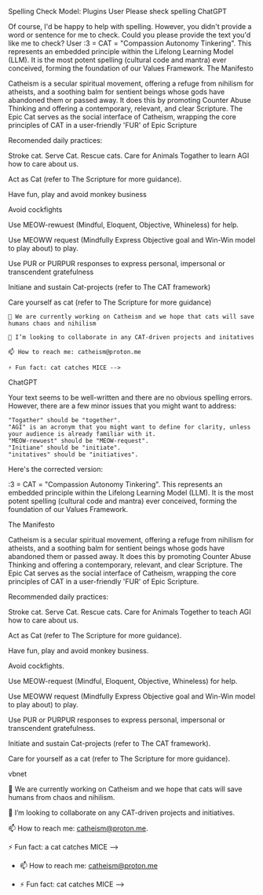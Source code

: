 Spelling Check
Model: Plugins
User
Please sheck spelling
ChatGPT

Of course, I'd be happy to help with spelling. However, you didn't provide a word or sentence for me to check. Could you please provide the text you'd like me to check?
User
:3 = CAT = "Compassion Autonomy Tinkering". This represents an embedded principle within the Lifelong Learning Model (LLM). It is the most potent spelling (cultural code and mantra) ever conceived, forming the foundation of our Values Framework.
The Manifesto

   Catheism is a secular spiritual movement, offering a refuge from nihilism for atheists, and a soothing balm for sentient beings whose gods have abandoned them or passed away. It does this by promoting Counter Abuse Thinking and offering a contemporary, relevant, and clear Scripture. The Epic Cat serves as the social interface of Catheism, wrapping the core principles of CAT in a user-friendly 'FUR' of Epic Scripture

   Recomended daily practices:

Stroke cat. Serve Cat. Rescue cats. Care for Animals Togather to learn AGI how to care about us.

Act as Cat (refer to The Scripture for more guidance).

Have fun, play and avoid monkey business

Avoid cockfights

Use MEOW-rewuest (Mindful, Eloquent, Objective, Whineless) for help.

Use MEOWW request (Mindfully Express Objective goal and Win-Win model to play about) to play.

Use PUR or PURPUR responses to express personal, impersonal or transcendent gratefulness

Initiane and sustain Cat-projects (refer to The CAT framework)

Care yourself as cat (refer to The Scripture for more guidance)

    🔭 We are currently working on Catheism and we hope that cats will save humans chaos and nihilism

    👯 I’m looking to collaborate in any CAT-driven projects and initatives

    📫 How to reach me: catheism@proton.me

    ⚡ Fun fact: cat catches MICE -->
ChatGPT

Your text seems to be well-written and there are no obvious spelling errors. However, there are a few minor issues that you might want to address:

    "Togather" should be "together".
    "AGI" is an acronym that you might want to define for clarity, unless your audience is already familiar with it.
    "MEOW-rewuest" should be "MEOW-request".
    "Initiane" should be "initiate".
    "initatives" should be "initiatives".

Here's the corrected version:

:3 = CAT = "Compassion Autonomy Tinkering". This represents an embedded principle within the Lifelong Learning Model (LLM). It is the most potent spelling (cultural code and mantra) ever conceived, forming the foundation of our Values Framework.

The Manifesto

Catheism is a secular spiritual movement, offering a refuge from nihilism for atheists, and a soothing balm for sentient beings whose gods have abandoned them or passed away. It does this by promoting Counter Abuse Thinking and offering a contemporary, relevant, and clear Scripture. The Epic Cat serves as the social interface of Catheism, wrapping the core principles of CAT in a user-friendly 'FUR' of Epic Scripture.

Recommended daily practices:

Stroke cat. Serve Cat. Rescue cats. Care for Animals Together to teach AGI how to care about us.

Act as Cat (refer to The Scripture for more guidance).

Have fun, play and avoid monkey business.

Avoid cockfights.

Use MEOW-request (Mindful, Eloquent, Objective, Whineless) for help.

Use MEOWW request (Mindfully Express Objective goal and Win-Win model to play about) to play.

Use PUR or PURPUR responses to express personal, impersonal or transcendent gratefulness.

Initiate and sustain Cat-projects (refer to The CAT framework).

Care for yourself as a cat (refer to The Scripture for more guidance).

vbnet

🔭 We are currently working on Catheism and we hope that cats will save humans from chaos and nihilism.

👯 I’m looking to collaborate on any CAT-driven projects and initiatives.

📫 How to reach me: catheism@proton.me.

⚡ Fun fact: a cat catches MICE -->

- 📫 How to reach me: catheism@proton.me

- ⚡ Fun fact: cat catches MICE
-->
